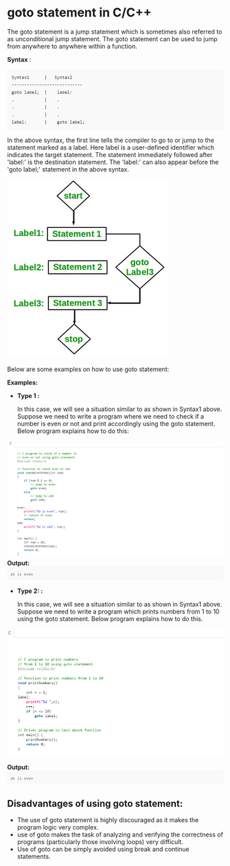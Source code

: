 # goto statement in C/C++

The goto statement is a jump statement which is sometimes also referred to as unconditional jump statement. The goto statement can be used to jump from anywhere to anywhere within a function.

**Syntax** :

![](assets/goto_syntax.png)

In the above syntax, the first line tells the compiler to go to or jump to the statement marked as a label. Here label is a user-defined identifier which indicates the target statement. The statement immediately followed after 'label:' is the destination statement. The 'label:' can also appear before the 'goto label;' statement in the above syntax.

![](assets/flowchart_goto_statement.png)

Below are some examples on how to use goto statement:

**Examples:**

* **Type 1 :**

  In this case, we will see a situation similar to as shown in Syntax1 above. Suppose we need to write a program where we need to check if a number is even or not and print accordingly using the goto statement. Below program explains how to do this:

![](assets/goto_example1.png) 
**Output:** 
![](assets/goto_out1.png)

* **Type 2: :**

  In this case, we will see a situation similar to as shown in Syntax1 above. Suppose we need to write a program which prints numbers from 1 to 10 using the goto statement. Below program explains how to do this.

![](assets/goto_example2.png)

**Output:** 
![](assets/goto_out1.png)

## **Disadvantages of using goto statement:**

* The use of goto statement is highly discouraged as it makes the program logic very complex.
* use of goto makes the task of analyzing and verifying the correctness of programs \(particularly those involving loops\) very difficult.
* Use of goto can be simply avoided using break and continue statements.

